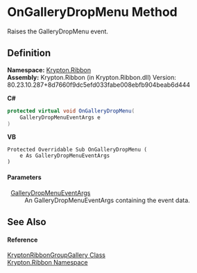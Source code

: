 # OnGalleryDropMenu Method


Raises the GalleryDropMenu event.



## Definition
**Namespace:** <a href="1e9bc734-cff9-e9b8-f013-94cdac669794.md">Krypton.Ribbon</a>  
**Assembly:** Krypton.Ribbon (in Krypton.Ribbon.dll) Version: 80.23.10.287+8d7660f9dc5efd033fabe008ebfb904beab6d444

**C#**
``` C#
protected virtual void OnGalleryDropMenu(
	GalleryDropMenuEventArgs e
)
```
**VB**
``` VB
Protected Overridable Sub OnGalleryDropMenu ( 
	e As GalleryDropMenuEventArgs
)
```



#### Parameters
<dl><dt>  <a href="a0d0813b-593d-af1c-ea93-d8f6f5ee5d7b.md">GalleryDropMenuEventArgs</a></dt><dd>An GalleryDropMenuEventArgs containing the event data.</dd></dl>

## See Also


#### Reference
<a href="f687c768-aa72-8583-c560-27549423dd1e.md">KryptonRibbonGroupGallery Class</a>  
<a href="1e9bc734-cff9-e9b8-f013-94cdac669794.md">Krypton.Ribbon Namespace</a>  
